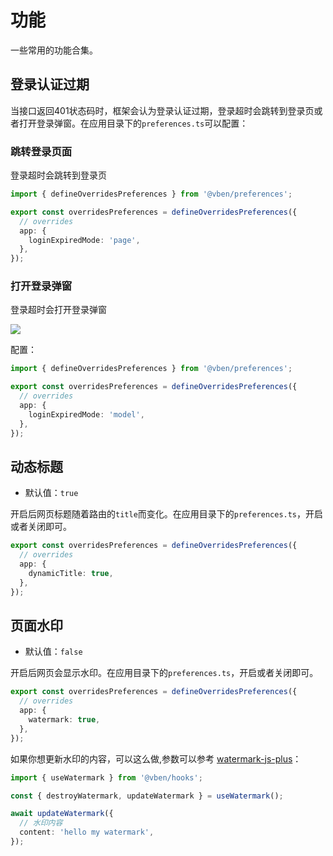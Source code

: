 # 功能

一些常用的功能合集。

## 登录认证过期

当接口返回401状态码时，框架会认为登录认证过期，登录超时会跳转到登录页或者打开登录弹窗。在应用目录下的`preferences.ts`可以配置：

### 跳转登录页面

登录超时会跳转到登录页

```ts
import { defineOverridesPreferences } from '@vben/preferences';

export const overridesPreferences = defineOverridesPreferences({
  // overrides
  app: {
    loginExpiredMode: 'page',
  },
});
```

### 打开登录弹窗

登录超时会打开登录弹窗

![](/guide/login-expired.png)

配置：

```ts
import { defineOverridesPreferences } from '@vben/preferences';

export const overridesPreferences = defineOverridesPreferences({
  // overrides
  app: {
    loginExpiredMode: 'model',
  },
});
```

## 动态标题

- 默认值：`true`

开启后网页标题随着路由的`title`而变化。在应用目录下的`preferences.ts`，开启或者关闭即可。

```ts
export const overridesPreferences = defineOverridesPreferences({
  // overrides
  app: {
    dynamicTitle: true,
  },
});
```

## 页面水印

- 默认值：`false`

开启后网页会显示水印。在应用目录下的`preferences.ts`，开启或者关闭即可。

```ts
export const overridesPreferences = defineOverridesPreferences({
  // overrides
  app: {
    watermark: true,
  },
});
```

如果你想更新水印的内容，可以这么做,参数可以参考 [watermark-js-plus](https://zhensherlock.github.io/watermark-js-plus/)：

```ts
import { useWatermark } from '@vben/hooks';

const { destroyWatermark, updateWatermark } = useWatermark();

await updateWatermark({
  // 水印内容
  content: 'hello my watermark',
});
```
